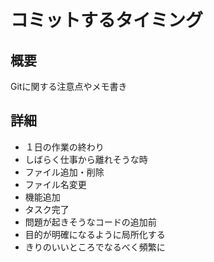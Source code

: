 # コミットするタイミング
## 概要
Gitに関する注意点やメモ書き
## 詳細
* １日の作業の終わり
* しばらく仕事から離れそうな時
* ファイル追加・削除
* ファイル名変更
* 機能追加
* タスク完了
* 問題が起きそうなコードの追加前
* 目的が明確になるように局所化する
* きりのいいところでなるべく頻繁に